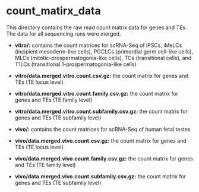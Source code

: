 # count_matirx_data
This directory contains the raw read count matrix data for genes and TEs. The data for all sequencing runs were merged.

* **vitro/:** contains the count matrices for scRNA-Seq of iPSCs, iMeLCs (incipient mesoderm-like cells), PGCLCs (primordial germ cell-like cells), MLCs (mitotic-prospermatogonia-like cells), TCs (transitional cells), and T1LCs (transitional 1-prospermatogonia-like cells)
* **vitro/data.merged.vitro.count.csv.gz:** the count matrix for genes and TEs (TE locus level)
* **vitro/data.merged.vitro.count.family.csv.gz:** the count matrix for genes and TEs (TE family level)
* **vitro/data.merged.vitro.count.subfamily.csv.gz:** the count matrix for genes and TEs (TE subfamily level)
  
* **vivo/:** contains the count matrices for scRNA-Seq of human fetal testes
* **vivo/data.merged.vivo.count.csv.gz:** the count matrix for genes and TEs (TE locus level)
* **vivo/data.merged.vivo.count.family.csv.gz:** the count matrix for genes and TEs (TE family level)
* **vivo/data.merged.vivo.count.subfamily.csv.gz:** the count matrix for genes and TEs (TE subfamily level)

